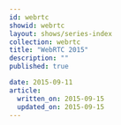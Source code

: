 ```yaml
---
id: webrtc
showid: webrtc
layout: shows/series-index
collection: webrtc
title: "WebRTC 2015"
description: ""
published: true

date: 2015-09-11
article:
  written_on: 2015-09-15
  updated_on: 2015-09-15
---
```


<!-- Playlist: https://www.youtube.com/playlist?list=PLNYkxOF6rcICT_h7pn39XpU4JkqOja3p- -->
